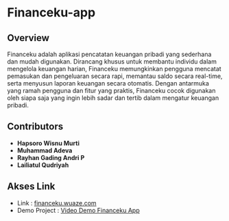 # Financeku-app

## Overview

Financeku adalah aplikasi pencatatan keuangan pribadi yang sederhana dan mudah digunakan. Dirancang khusus untuk membantu individu dalam mengelola keuangan harian, Financeku memungkinkan pengguna mencatat pemasukan dan pengeluaran secara rapi, memantau saldo secara real-time, serta menyusun laporan keuangan secara otomatis. Dengan antarmuka yang ramah pengguna dan fitur yang praktis, Financeku cocok digunakan oleh siapa saja yang ingin lebih sadar dan tertib dalam mengatur keuangan pribadi.

## Contributors

- **Hapsoro Wisnu Murti**      
- **Muhammad Adeva**           
- **Rayhan Gading Andri P**    
- **Lailiatul Qudriyah**       

## Akses Link
- Link : [financeku.wuaze.com](https://financeku.wuaze.com/)
- Demo Project : [Video Demo Financeku App](https://youtu.be/BnVrgVDcDsg)

